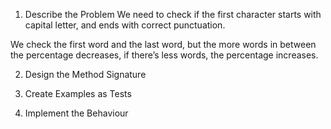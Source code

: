 1. Describe the Problem
 We need to check if the first character starts with capital letter, and ends with correct punctuation.

We check the first word and the last word, but the more words in between the percentage decreases, if there’s less words, the percentage increases.

2. Design the Method Signature



3. Create Examples as Tests



4. Implement the Behaviour